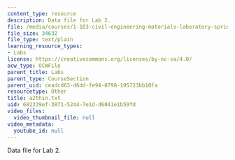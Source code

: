 ```yaml
---
content_type: resource
description: Data file for Lab 2.
file: /media/courses/1-103-civil-engineering-materials-laboratory-spring-2004/682339ef387152447e1dd6041e1b59fd_a2thin.txt
file_size: 34632
file_type: text/plain
learning_resource_types:
- Labs
license: https://creativecommons.org/licenses/by-nc-sa/4.0/
ocw_type: OCWFile
parent_title: Labs
parent_type: CourseSection
parent_uid: ceadcd63-d6dd-fe94-8798-195723bb10fa
resourcetype: Other
title: a2thin.txt
uid: 682339ef-3871-5244-7e1d-d6041e1b59fd
video_files:
  video_thumbnail_file: null
video_metadata:
  youtube_id: null
---
```

Data file for Lab 2.